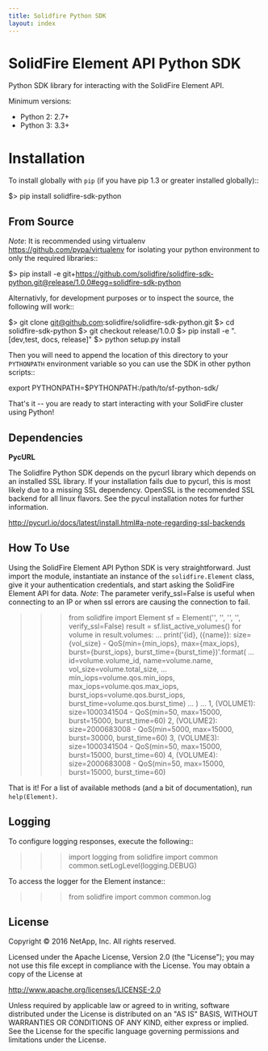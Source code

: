 ```yaml
---
title: Solidfire Python SDK
layout: index
---
```

SolidFire Element API Python SDK
================================

Python SDK library for interacting with the SolidFire Element API.

Minimum versions:

* Python 2: 2.7+
* Python 3: 3.3+

Installation
============
To install globally with `pip` (if you have pip 1.3 or greater installed globally)::

$> pip install solidfire-sdk-python

**From Source**
---------------
*Note*:
It is recommended using virtualenv <https://github.com/pypa/virtualenv> for isolating your python environment to only the required libraries::

$> pip install -e git+https://github.com/solidfire/solidfire-sdk-python.git@release/1.0.0#egg=solidfire-sdk-python

Alternativly, for development purposes or to inspect the source, the following will work::

$> git clone git@github.com:solidfire/solidfire-sdk-python.git
$> cd solidfire-sdk-python
$> git checkout release/1.0.0
$> pip install -e ".[dev,test, docs, release]"
$> python setup.py install

Then you will need to append the location of this directory to your `PYTHONPATH` environment
variable so you can use the SDK in other python scripts::

export PYTHONPATH=$PYTHONPATH:/path/to/sf-python-sdk/

That's it -- you are ready to start interacting with your SolidFire cluster using Python!

Dependencies
------------
**PycURL**

The Solidfire Python SDK depends on the pycurl library which depends on an installed SSL library.  If your installation fails due to pycurl, this is most likely due to a missing SSL dependency. OpenSSL is the recomended SSL backend for all linux flavors. See the pycul installation notes for further information.

<http://pycurl.io/docs/latest/install.html#a-note-regarding-ssl-backends>

**How To Use**
--------------
Using the SolidFire Element API Python SDK is very straightforward.
Just import the module, instantiate an instance of the `solidfire.Element` class, give it your authentication 
credentials, and start asking the SolidFire Element API for data.
*Note*:
The parameter verify_ssl=False is useful when connecting to an IP or when ssl errors are causing the connection to fail.

>>> from solidfire import Element
>>> sf = Element('<MVIP>', '<YOUR USERNAME>', '<YOUR PASSWORD>', '<API VERSION>', verify_ssl=False)
>>> result = sf.list_active_volumes()
>>> for volume in result.volumes:
...     print('{id}, ({name}): size={vol_size} - QoS(min={min_iops}, max={max_iops}, burst={burst_iops}, burst_time={burst_time})'.format(
...         id=volume.volume_id, name=volume.name,  vol_size=volume.total_size,
...         min_iops=volume.qos.min_iops, max_iops=volume.qos.max_iops, burst_iops=volume.qos.burst_iops, burst_time=volume.qos.burst_time)
...     )
...
1, (VOLUME1): size=1000341504 - QoS(min=50, max=15000, burst=15000, burst_time=60)
2, (VOLUME2): size=2000683008 - QoS(min=5000, max=15000, burst=30000, burst_time=60)
3, (VOLUME3): size=1000341504 - QoS(min=50, max=15000, burst=15000, burst_time=60)
4, (VOLUME4): size=2000683008 - QoS(min=50, max=15000, burst=15000, burst_time=60)

That is it! For a list of available methods (and a bit of documentation), run `help(Element)`.

**Logging**
-----------
To configure logging responses, execute the following::

>>> import logging
>>> from solidfire import common
>>> common.setLogLevel(logging.DEBUG)

To access the logger for the Element instance::

>>> from solidfire import common
>>> common.log

**License**
-----------
Copyright © 2016 NetApp, Inc.  All rights reserved.

Licensed under the Apache License, Version 2.0 (the "License");
you may not use this file except in compliance with the License.
You may obtain a copy of the License at

<http://www.apache.org/licenses/LICENSE-2.0>

Unless required by applicable law or agreed to in writing, software
distributed under the License is distributed on an "AS IS" BASIS,
WITHOUT WARRANTIES OR CONDITIONS OF ANY KIND, either express or implied.
See the License for the specific language governing permissions and limitations under the License.
